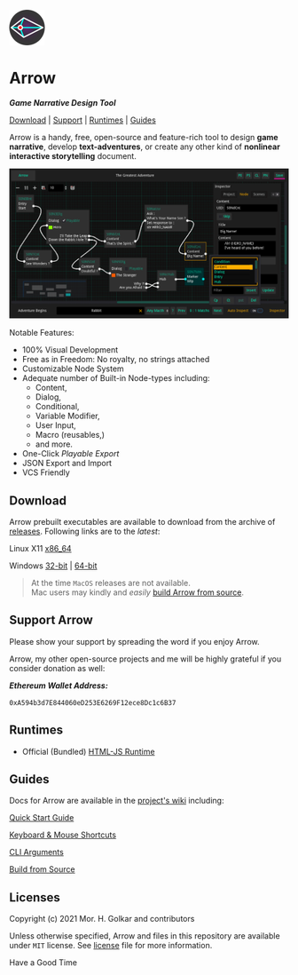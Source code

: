 ![Arrow's logo][arrow-logo]

# Arrow
***Game Narrative Design Tool***

[Download](#download) | [Support](#support-arrow) | [Runtimes](#runtimes) | [Guides](#guides)

Arrow is a handy, free, open-source and feature-rich tool to
design **game narrative**, develop **text-adventures**,
or create any other kind of **nonlinear interactive storytelling** document.

![Arrow's Overall Look][arrow-screenshot]

Notable Features:

+ 100% Visual Development
+ Free as in Freedom: No royalty, no strings attached
+ Customizable Node System
+ Adequate number of Built-in Node-types including:
    + Content,
    + Dialog,
    + Conditional,
    + Variable Modifier,
    + User Input,
    + Macro (reusables,)
    + and more.
+ One-Click *Playable Export*
+ JSON Export and Import
+ VCS Friendly


## Download

Arrow prebuilt executables are available to download from the archive of [releases](./releases/).
Following links are to the *latest*:

Linux X11 [x86_64](./archive/v1.0.0-linux.tar.gz)

Windows [32-bit](./archive/v1.0.0-win.32.zip) | [64-bit](./archive/v1.0.0-win.64.zip)

> At the time `MacOS` releases are not available.  
> Mac users may kindly and *easily* [build Arrow from source](./wiki/build-from-source).


## Support Arrow

Please show your support by spreading the word if you enjoy Arrow.

Arrow, my other open-source projects and me will be
highly grateful if you consider donation as well:

***Ethereum Wallet Address:***  
```
0xA594b3d7E844060eD253E6269F12ece8Dc1c6B37
```


## Runtimes

+ Official (Bundled) [HTML-JS Runtime](./runtimes/html-js/)


## Guides

Docs for Arrow are available in the [project's wiki](./wiki)
including:

[Quick Start Guide](./wiki/quick-start-guide)

[Keyboard & Mouse Shortcuts](./wiki/shortcuts)

[CLI Arguments](./wiki/cli-arguments)

[Build from Source](./wiki/build-from-source)


## Licenses

Copyright (c) 2021 Mor. H. Golkar and contributors

Unless otherwise specified, Arrow and files in this repository are
available under `MIT` license. See [license](./license) file for more information.


Have a Good Time


<!-- resources -->
[arrow-logo]: ./icon.png
[arrow-screenshot]: ./.screenshot.png
